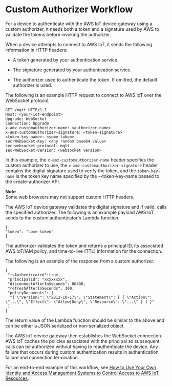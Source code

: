 # Custom Authorizer Workflow<a name="custom-auth"></a>

For a device to authenticate with the AWS IoT device gateway using a custom authorizer, it needs both a token and a signature used by AWS to validate the tokens before invoking the authorizer\.

When a device attempts to connect to AWS IoT, it sends the following information in HTTP headers:

+ A token generated by your authentication service\.

+ The signature generated by your authentication service\.

+ The authorizer used to authenticate the token\. If omitted, the default authorizer is used\.

The following is an example HTTP request to connect to AWS IoT over the WebSocket protocol\.

```
GET /mqtt HTTP/1.1 
Host: <your-iot-endpoint>
Upgrade: WebSocket
Connection: Upgrade
x-amz-customauthorizer-name: <authorizer-name>
x-amz-customauthorizer-signature: <token-signature>
<token-key-name>: <some-token>
sec-WebSocket-Key: <any random base64 value>
sec-websocket-protocol: mqtt
sec-WebSocket-Version: <websocket version>
```

In this example, the `x-amz-customauthorizer-name` header specifies the custom authorizer to use, the `x-amz-customauthorizer-signature` header contains the digital signature used to verify the token, and the `token-key-name` is the token key name specified by the \-\-token\-key\-name passed to the create\-authorizer API\.

**Note**  
Some web browsers may not support custom HTTP headers\.

The AWS IoT device gateway validates the digital signature and if valid, calls the specified authorizer\. The following is an example payload AWS IoT sends to the custom authenticator's Lambda function\.

```
{
"token": "some-token"
}
```

The authorizer validates the token and returns a principal ID, its associated AWS IoT/IAM policy, and time\-to\-live \(TTL\) information for the connection\. 

The following is an example of the response from a custom authorizer\.

```
{
 "isAuthenticated":true,
 "principalId": "xxxxxxxx",
 "disconnectAfterInSeconds": 86400,
 "refreshAfterInSeconds", 300,
 "policyDocuments": [
  "{ \"Version\": \"2012-10-17\", \"Statement\": [ { \"Action\": \"...\", \"Effect\": \"Allow|Deny\", \"Resource\": \"...\" } ] }"
 ]
}
```

The return value of the Lambda function should be similar to the above and can be either a JSON serialized or non\-serialized object\.

The AWS IoT device gateway then establishes the WebSocket connection\. AWS IoT caches the policies associated with the principal so subsequent calls can be authorized without having to reauthenticate the device\. Any failure that occurs during custom authentication results in authentication failure and connection termination\.

For an end\-to\-end example of this workflow, see [How to Use Your Own Identity and Access Management Systems to Control Access to AWS IoT Resources](https://aws.amazon.com/blogs/security/how-to-use-your-own-identity-and-access-management-systems-to-control-access-to-aws-iot-resources/)\.